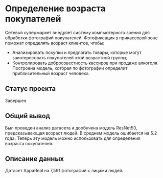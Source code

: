 # Определение возраста покупателей
Сетевой супермаркет внедряет систему компьютерного зрения для обработки фотографий покупателей. Фотофиксация в прикассовой зоне поможет определять возраст клиентов, чтобы:
- Анализировать покупки и предлагать товары, которые могут заинтересовать покупателей этой возрастной группы;
- Контролировать добросовестность кассиров при продаже алкоголя.
Построена модель, которая по фотографии определит приблизительный возраст человека.

## Статус проекта
Завершен

## Общий вывод
Был проведен анализ датасета и дообучена модель ResNet50, предсказывающая возраст людей. В среднем модель ошибается на 5.2 года. Теперь эту модель можно использовать для определения возраста покупателей.

## Описание данных

Датасет AppaReal на 7,591 фотографий с лицами людей.
